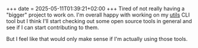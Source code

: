+++
date = 2025-05-11T01:39:21+02:00
+++
Tired of not really having a "bigger" project to work on. I'm overall happy with working on my [utils](https://github.com/matkv/utils) CLI tool but I think I'll start checking out some open source tools in general and see if I can start contributing to them.

But I feel like that would only make sense if I'm actually using those tools.
